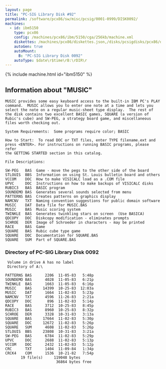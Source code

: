```yaml
---
layout: page
title: "PC-SIG Library Disk #92"
permalink: /software/pcx86/sw/misc/pcsig/0001-0999/DISK0092/
machines:
  - id: ibm5150
    type: pcx86
    config: /machines/pcx86/ibm/5150/cga/256kb/machine.xml
    diskettes: /machines/pcx86/diskettes.json,/disks/pcsigdisks/pcx86/diskettes.json
    autoGen: true
    autoMount:
      B: "PC-SIG Library Disk 0092"
    autoType: $date\r$time\rB:\rDIR\r
---
```


{% include machine.html id="ibm5150" %}

## Information about "MUSIC"

    MUSIC provides some easy keyboard access to the built-in IBM PC's PLAY
    command.  MUSIC allows you to enter one note at a time and lets you
    select the note on a regular music-sheet type display.  The rest of
    the disk contains two excellent BASIC games, SQUARE (a version of
    Rubic's cube) and SW-PEG, a strategy board game, and miscellaneous
    files worth checking out.
    
    System Requirements:  Some programs require color; BASIC
    
    How to Start:  To read DOC or TXT files, enter TYPE filename.ext and
    press <ENTER>. For instructions on running BASIC programs, please refer
    the GETTING STARTED section in this catalog.
    
    File Descriptions:
    
    SW-PEG   BAS  Game - move the pegs to the other side of the board
    STLOUIS  BBS  Information on using St. Louis bulletin board and others
    VCCOM    DOC  How to make VISICALC load as a .COM file
    UPVC     DOC  Instructions on how to make backups of VISICALC disks
    RUBIC3   BAS  BASIC program
    SOUNDEMO BAS  Generates several sounds selected from menu
    PATTERNS BAS  Creates patterns on graphics display
    NAMCNV   TXT  Naming convention suggestions for public domain software
    MUSIC    DAT  Data file for MUSIC.BAS
    MUSIC    BAS  Music scoring system
    TWINKLE  BAS  Generates twinkling stars on screen  (Use BASICA)
    QDCOPY   DOC  Diskcopy modification - eliminates prompts
    SCHROE   DER  Image of Schroeder in characters - may be printed
    RACE     BAS  Game
    SQUARE   BAS  Rubic cube type game
    SQUARE   DOC  Documentation for SQUARE.BAS
    SQUARE   SUM  Part of SQUARE.BAS

### Directory of PC-SIG Library Disk 0092

     Volume in drive A has no label
     Directory of A:\

    PATTERNS BAS      2206  11-05-83   5:48p
    SOUNDEMO BAS      4028  11-05-83   6:21p
    TWINKLE  BAS      1663  11-05-83   6:16p
    MUSIC    BAS     14399  10-25-83  12:03a
    MUSIC    DAT      1664  11-02-83   5:23p
    NAMCNV   TXT      4596  11-26-83   2:21a
    QDCOPY   DOC       896  11-02-83   5:14p
    RACE     BAS      3712  10-25-83   8:45p
    RUBIC3   BAS      8960  10-25-83   8:32p
    SCHROE   DER      3328  10-31-83   3:13a
    SQUARE   BAS     17664  11-02-83   5:30p
    SQUARE   DOC     12672  11-02-83   5:26p
    SQUARE   SUM      4608  11-02-83   5:26p
    STLOUIS  BBS     23808  10-31-83   3:21a
    SW-PEG   BAS      6784  11-02-83   5:29p
    UPVC     DOC      2688  11-02-83   5:13p
    VCCOM    DOC      2432  11-02-83   5:12p
    CRC      TXT      1404  11-09-84   1:34p
    CRCK4    COM      1536  10-21-82   7:54p
           19 file(s)     119048 bytes
                           36864 bytes free
